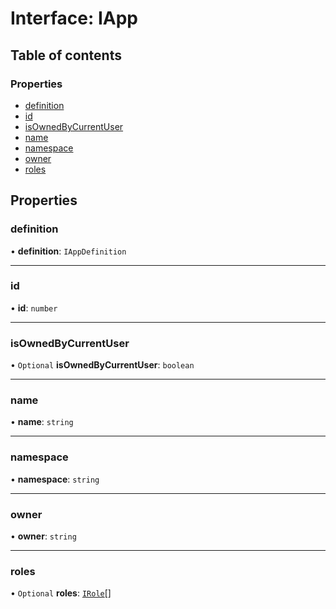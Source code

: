 # Interface: IApp

## Table of contents

### Properties

- [definition](IApp.md#definition)
- [id](IApp.md#id)
- [isOwnedByCurrentUser](IApp.md#isownedbycurrentuser)
- [name](IApp.md#name)
- [namespace](IApp.md#namespace)
- [owner](IApp.md#owner)
- [roles](IApp.md#roles)

## Properties

### definition

• **definition**: `IAppDefinition`

___

### id

• **id**: `number`

___

### isOwnedByCurrentUser

• `Optional` **isOwnedByCurrentUser**: `boolean`

___

### name

• **name**: `string`

___

### namespace

• **namespace**: `string`

___

### owner

• **owner**: `string`

___

### roles

• `Optional` **roles**: [`IRole`](IRole.md)[]
